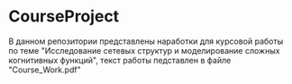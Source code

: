 # CourseProject
В данном репозитории представлены наработки для курсовой работы по теме "Исследование сетевых структур и моделирование сложных когнитивных функций", текст работы педставлен в файле "Course_Work.pdf"
